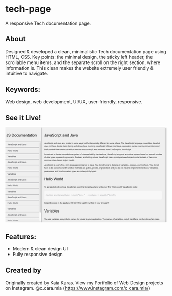 # tech-page
A responsive Tech documentation page.

## About

Designed & developed a clean, minimalistic Tech documentation page using HTML, CSS. 
Key points: the minimal design, the sticky left header, the scrollable menu items, and the separate scroll on the right section, where information is. This clean makes the website extremely user friendly & intuitive to navigate.

## Keywords: 
Web design, web development, UI/UX, user-friendly, responsive.

## See it Live!
![Preview png](https://github.com/Kaiakaras/tech-page/blob/main/tech-page/images/preview.png)

## Features:
- Modern & clean design UI 
- Fully responsive design

## Created by
Originally created by Kaia Karas. View my Portfolio of Web Design projects on Instagram. @c.cara.mia (https://www.instagram.com/c.cara.mia/)
